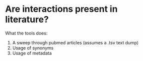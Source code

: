 # Are interactions present in literature?

What the tools does:
1. A sweep through pubmed articles (assumes a .tsv text dump)
2. Usage of synonyms
3. Usage of metadata
